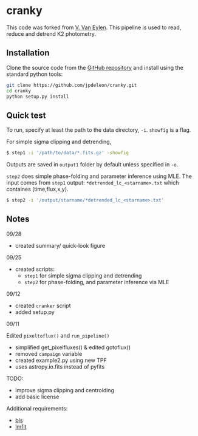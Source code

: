 # cranky

This code was forked from [V. Van Eylen](https://github.com/vincentvaneylen/k2photometry). This pipeline is used to read, reduce and detrend K2 photometry. 

## Installation

Clone the source code from the [GitHub repository](https://github.com/jpdeleon/cranky) and install using the standard python tools:

```bash
git clone https://github.com/jpdeleon/cranky.git
cd cranky
python setup.py install
```

## Quick test

To run, specify at least the path to the data directory, `-i`. `showfig` is a flag.

For simple sigma clipping and detrending, 

```bash
$ step1 -i '/path/to/data/*.fits.gz' -showfig
```

Outputs are saved in `output1` folder by default unless specified in `-o`.


`step2` does simple phase-folding and parameter inference using MLE. The input comes from `step1` output: `*detrended_lc_<starname>.txt` which containes (time,flux,x,y).

```bash
$ step2 -i '/output/starname/*detrended_lc_<starname>.txt'
```

## Notes

09/28
* created summary/ quick-look figure
 
09/25
* created scripts:
  * `step1` for simple sigma clipping and detrending
  * `step2` for phase-folding, and parameter inference via MLE
 
09/12

* created `cranker` script
* added setup.py

09/11

Edited `pixeltoflux()` and `run_pipeline()`
* simplified get_pixelfluxes() & edited gotoflux()
* removed `campaign` variable
* created example2.py using new TPF
* uses astropy.io.fits instead of pyfits

TODO:

* improve sigma clipping and centroiding
* add basic license

Additional requirements:
* [bls](https://github.com/dfm/python-bls)
* [lmfit](https://github.com/lmfit/lmfit-py/)

